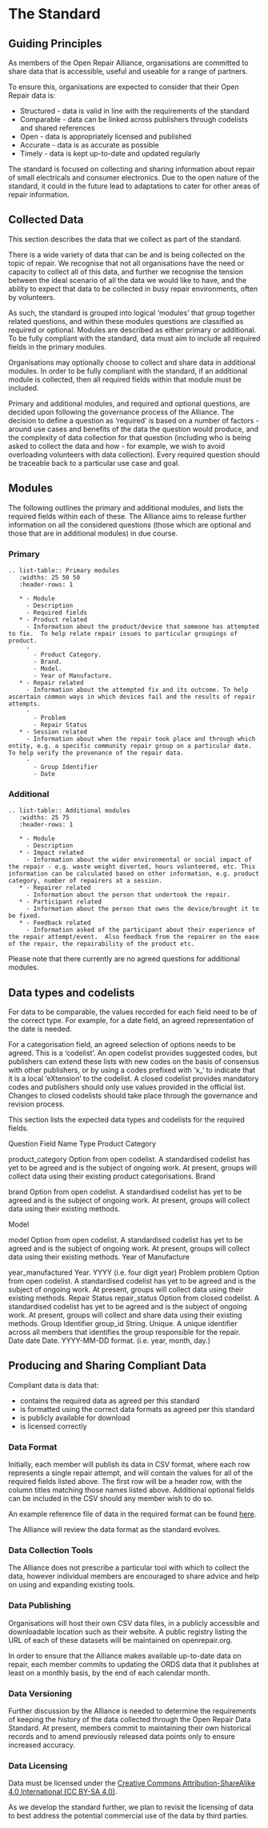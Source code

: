 # The Standard

## Guiding Principles

As members of the Open Repair Alliance, organisations are committed to share data that is accessible, useful and useable for a range of partners.

To ensure this, organisations are expected to consider that their Open Repair data is:

- Structured - data is valid in line with the requirements of the standard 
- Comparable - data can be linked across publishers through codelists and shared references
- Open - data is appropriately licensed and published
- Accurate - data is as accurate as possible
- Timely - data is kept up-to-date and updated regularly

The standard is focused on collecting and sharing information about repair of small electricals and consumer electronics. Due to the open nature of the standard, it could in the future lead to adaptations to cater for other areas of repair information.

## Collected Data

This section describes the data that we collect as part of the standard.

There is a wide variety of data that can be and is being collected on the topic of repair. We recognise that not all organisations have the need or capacity to collect all of this data, and further we recognise the tension between the ideal scenario of all the data we would like to have, and the ability to expect that data to be collected in busy repair environments, often by volunteers.  

As such, the standard is grouped into logical ‘modules’ that group together related questions, and within these modules questions are classified as required or optional. Modules are described as either primary or additional.  To be fully compliant with the standard, data must aim to include all required fields in the primary modules.

Organisations may optionally choose to collect and share data in additional modules.  In order to be fully compliant with the standard, if an additional module is collected, then all required fields within that module must be included.

Primary and additional modules, and required and optional questions, are decided upon following the governance process of the Alliance.  The decision to define a question as ‘required’ is based on a number of factors - around use cases and benefits of the data the question would produce, and the complexity of data collection for that question (including who is being asked to collect the data and how - for example, we wish to avoid overloading volunteers with data collection).  Every required question should be traceable back to a particular use case and goal.

## Modules
The following outlines the primary and additional modules, and lists the required fields within each of these.  The Alliance aims to release further information on all the considered questions (those which are optional and those that are in additional modules) in due course.

### Primary

```eval_rst
.. list-table:: Primary modules
   :widths: 25 50 50
   :header-rows: 1

   * - Module
     - Description
     - Required fields
   * - Product related
     - Information about the product/device that someone has attempted to fix.  To help relate repair issues to particular groupings of product.
     - 
       - Product Category. 
       - Brand.  
       - Model.  
       - Year of Manufacture.
   * - Repair related
     - Information about the attempted fix and its outcome. To help ascertain common ways in which devices fail and the results of repair attempts.
     - 
       - Problem
       - Repair Status
   * - Session related
     - Information about when the repair took place and through which entity, e.g. a specific community repair group on a particular date.  To help verify the provenance of the repair data.  
     - 
       - Group Identifier
       - Date
```

### Additional

```eval_rst
.. list-table:: Additional modules
   :widths: 25 75
   :header-rows: 1

   * - Module
     - Description
   * - Impact related
     - Information about the wider environmental or social impact of the repair - e.g. waste weight diverted, hours volunteered, etc. This information can be calculated based on other information, e.g. product category, number of repairers at a session.
   * - Repairer related
     - Information about the person that undertook the repair.
   * - Participant related
     - Information about the person that owns the device/brought it to be fixed.
   * - Feedback related
     - Information asked of the participant about their experience of the repair attempt/event.  Also feedback from the repairer on the ease of the repair, the repairability of the product etc.
```

Please note that there currently are no agreed questions for additional modules.

## Data types and codelists
For data to be comparable, the values recorded for each field need to be of the correct type.  For example, for a date field, an agreed representation of the date is needed.  

For a categorisation field, an agreed selection of options needs to be agreed.  This is a ‘codelist’.  An open codelist provides suggested codes, but publishers can extend these lists with new codes on the basis of consensus with other publishers, or by using a codes prefixed with ‘x_‘ to indicate that it is a local ‘eXtension’ to the codelist.  A closed codelist provides mandatory codes and publishers should only use values provided in the official list. Changes to closed codelists should take place through the governance and revision process.

This section lists the expected data types and codelists for the required fields.


Question
Field Name
Type
Product Category


product_category
Option from open codelist.
A standardised codelist has yet to be agreed and is the subject of ongoing work. At present, groups will collect data using their existing product categorisations.
Brand


brand
Option from open codelist.
A standardised codelist has yet to be agreed and is the subject of ongoing work. At present, groups will collect data using their existing methods.  


Model



model
Option from open codelist.
A standardised codelist has yet to be agreed and is the subject of ongoing work. At present, groups will collect data using their existing methods.
Year of Manufacture


year_manufactured
Year.  YYYY (i.e. four digit year)
Problem
problem
Option from open codelist.
A standardised codelist has yet to be agreed and is the subject of ongoing work. At present, groups will collect data using their existing methods.
Repair Status
repair_status
Option from closed codelist.
A standardised codelist has yet to be agreed and is the subject of ongoing work. At present, groups will collect and share data using their existing methods.
Group Identifier
group_id
String.  Unique.
A unique identifier across all members that identifies the group responsible for the repair.  
Date
date
Date.  YYYY-MM-DD format. (i.e. year, month, day.)



## Producing and Sharing Compliant Data

Compliant data is data that:

- contains the required data as agreed per this standard
- is formatted using the correct data formats as agreed per this standard
- is publicly available for download
- is licensed correctly

### Data Format

Initially, each member will publish its data in CSV format, where each row represents a single repair attempt, and will contain the values for all of the required fields listed above.   The first row will be a header row, with the column titles matching those names listed above.  Additional optional fields can be included in the CSV should any member wish to do so.

An example reference file of data in the required format can be found [here](https://drive.google.com/open?id=1epzElEmzG4Y5Fu43amM1uFtjI18ivWoj).

The Alliance will review the data format as the standard evolves.  

### Data Collection Tools

The Alliance does not prescribe a particular tool with which to collect the data, however individual members are encouraged to share advice and help on using and expanding existing tools.

### Data Publishing

Organisations will host their own CSV data files, in a publicly accessible and downloadable location such as their website.  A public registry listing the URL of each of these datasets will be maintained on openrepair.org.
 
In order to ensure that the Alliance makes available up-to-date data on repair, each member commits to updating the ORDS data that it publishes at least on a monthly basis, by the end of each calendar month. 

### Data Versioning

Further discussion by the Alliance is needed to determine the requirements of keeping the history of the data collected through the Open Repair Data Standard.  At present, members commit to maintaining their own historical records and to amend previously released data points only to ensure increased accuracy. 

### Data Licensing

Data must be licensed under the [Creative Commons Attribution-ShareAlike 4.0 International (CC BY-SA 4.0)](https://creativecommons.org/licenses/by-sa/4.0/).

As we develop the standard further, we plan to revisit the licensing of data to best address the potential commercial use of the data by third parties. 
